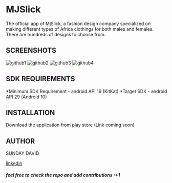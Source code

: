 # MJSlick
The official app of MjSlick, a fashion design company specialized on making
different types of Africa clothings for both males and females. 
There are hundreds of designs to choose from.

## SCREENSHOTS
![github1](https://user-images.githubusercontent.com/46400048/90388129-3e5d6d00-e07f-11ea-9865-306cdf397709.png)
![github2](https://user-images.githubusercontent.com/46400048/90388136-40bfc700-e07f-11ea-96b9-7142a2a42508.png)
![github3](https://user-images.githubusercontent.com/46400048/90388137-41585d80-e07f-11ea-83bb-e756031f29e6.png)
![github4](https://user-images.githubusercontent.com/46400048/90388138-42898a80-e07f-11ea-9c90-39ce90b136a7.png)

## SDK REQUIREMENTS
*Minimum SDK Requirement - android API 19 (KitKat)
*Target SDK - android API 29 (Android 10)

## INSTALLATION
Download the application from play store (Link coming soon)

## AUTHOR
SUNDAY DAVID

[linkedin](https://www.linkedin.com/in/sunday-david-b556b9183/)

##### feel free to check the repo and add contributions :+1


